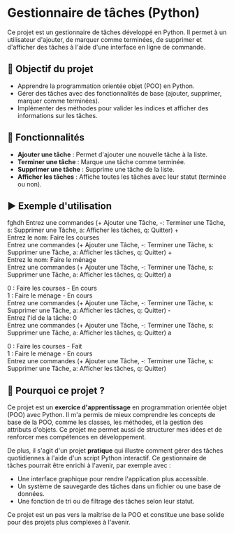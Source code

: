# Gestionnaire de tâches (Python)

Ce projet est un gestionnaire de tâches développé en Python. Il permet à un utilisateur d'ajouter, de marquer comme terminées, de supprimer et d'afficher des tâches à l'aide d'une interface en ligne de commande.

## 🎯 Objectif du projet

- Apprendre la programmation orientée objet (POO) en Python.
- Gérer des tâches avec des fonctionnalités de base (ajouter, supprimer, marquer comme terminées).
- Implémenter des méthodes pour valider les indices et afficher des informations sur les tâches.

## 🧠 Fonctionnalités

- **Ajouter une tâche** : Permet d'ajouter une nouvelle tâche à la liste.
- **Terminer une tâche** : Marque une tâche comme terminée.
- **Supprimer une tâche** : Supprime une tâche de la liste.
- **Afficher les tâches** : Affiche toutes les tâches avec leur statut (terminée ou non).

## ▶️ Exemple d'utilisation

fghdh
Entrez une commandes (+ Ajouter une Tâche, -: Terminer une Tâche, s: Supprimer une Tâche, a: Afficher les tâches, q: Quitter) +  
Entrez le nom: Faire les courses  
Entrez une commandes (+ Ajouter une Tâche, -: Terminer une Tâche, s: Supprimer une Tâche, a: Afficher les tâches, q: Quitter) +  
Entrez le nom: Faire le ménage  
Entrez une commandes (+ Ajouter une Tâche, -: Terminer une Tâche, s: Supprimer une Tâche, a: Afficher les tâches, q: Quitter) a  

0 : Faire les courses - En cours  
1 : Faire le ménage - En cours  
Entrez une commandes (+ Ajouter une Tâche, -: Terminer une Tâche, s: Supprimer une Tâche, a: Afficher les tâches, q: Quitter) -  
Entrez l'id de la tâche: 0  
Entrez une commandes (+ Ajouter une Tâche, -: Terminer une Tâche, s: Supprimer une Tâche, a: Afficher les tâches, q: Quitter) a  

0 : Faire les courses - Fait  
1 : Faire le ménage - En cours  
Entrez une commandes (+ Ajouter une Tâche, -: Terminer une Tâche, s: Supprimer une Tâche, a: Afficher les tâches, q: Quitter) 

## 🧠 Pourquoi ce projet ?

Ce projet est un **exercice d'apprentissage** en programmation orientée objet (POO) avec Python. Il m'a permis de mieux comprendre les concepts de base de la POO, comme les classes, les méthodes, et la gestion des attributs d'objets. Ce projet me permet aussi de structurer mes idées et de renforcer mes compétences en développement.

De plus, il s'agit d'un projet **pratique** qui illustre comment gérer des tâches quotidiennes à l'aide d'un script Python interactif. Ce gestionnaire de tâches pourrait être enrichi à l'avenir, par exemple avec :
- Une interface graphique pour rendre l'application plus accessible.
- Un système de sauvegarde des tâches dans un fichier ou une base de données.
- Une fonction de tri ou de filtrage des tâches selon leur statut.

Ce projet est un pas vers la maîtrise de la POO et constitue une base solide pour des projets plus complexes à l'avenir.
